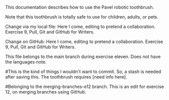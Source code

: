 This documentation describes how to use the Pavel robotic toothbrush.

Note that this toothbrush is totally safe to use for children, adults, or pets.

Change via my local file: Here I come, editing to pretend a collaboration. Exercise 9, Pull, Git and GitHub for Writers.

Change on GitHub: Here I come, editing to pretend a collaboration. Exercise 9, Pull, Git and GitHub for Writers.

This file belongs to the main branch during exercise eleven. Does not have the languages note.

#This is the kind of things I wouldn't want to commit. So, a stash is needed after saving this.
The toothbrush requires [need info here].

#Belonging to the merging-branches-e12 branch.
This is an edit for exercise 12, on merging branches using GitHub.
